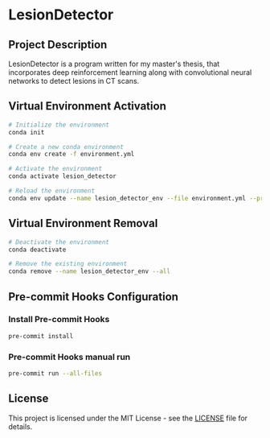 # LesionDetector
## Project Description
LesionDetector is a program written for my master's thesis, that incorporates deep reinforcement learning along with convolutional neural networks to detect lesions in CT scans.

## Virtual Environment Activation
```bash
# Initialize the environment
conda init

# Create a new conda environment
conda env create -f environment.yml

# Activate the environment
conda activate lesion_detector

# Reload the environment
conda env update --name lesion_detector_env --file environment.yml --prune
```

## Virtual Environment Removal
```bash
# Deactivate the environment
conda deactivate

# Remove the existing environment
conda remove --name lesion_detector_env --all
```

## Pre-commit Hooks Configuration
### Install Pre-commit Hooks
```bash
pre-commit install
```
### Pre-commit Hooks manual run
```bash
pre-commit run --all-files
```

## License
This project is licensed under the MIT License - see the [LICENSE](LICENSE) file for details.